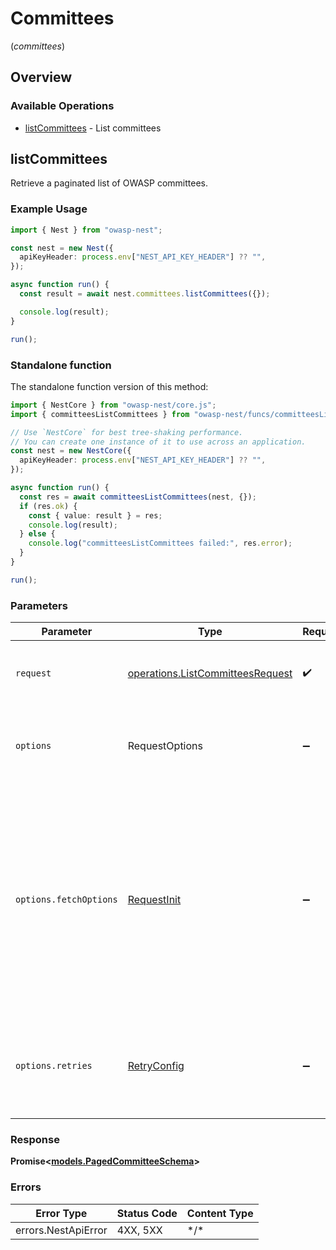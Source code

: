 # Committees
(*committees*)

## Overview

### Available Operations

* [listCommittees](#listcommittees) - List committees

## listCommittees

Retrieve a paginated list of OWASP committees.

### Example Usage

<!-- UsageSnippet language="typescript" operationID="list_committees" method="get" path="/api/v0/committees/" -->
```typescript
import { Nest } from "owasp-nest";

const nest = new Nest({
  apiKeyHeader: process.env["NEST_API_KEY_HEADER"] ?? "",
});

async function run() {
  const result = await nest.committees.listCommittees({});

  console.log(result);
}

run();
```

### Standalone function

The standalone function version of this method:

```typescript
import { NestCore } from "owasp-nest/core.js";
import { committeesListCommittees } from "owasp-nest/funcs/committeesListCommittees.js";

// Use `NestCore` for best tree-shaking performance.
// You can create one instance of it to use across an application.
const nest = new NestCore({
  apiKeyHeader: process.env["NEST_API_KEY_HEADER"] ?? "",
});

async function run() {
  const res = await committeesListCommittees(nest, {});
  if (res.ok) {
    const { value: result } = res;
    console.log(result);
  } else {
    console.log("committeesListCommittees failed:", res.error);
  }
}

run();
```

### Parameters

| Parameter                                                                                                                                                                      | Type                                                                                                                                                                           | Required                                                                                                                                                                       | Description                                                                                                                                                                    |
| ------------------------------------------------------------------------------------------------------------------------------------------------------------------------------ | ------------------------------------------------------------------------------------------------------------------------------------------------------------------------------ | ------------------------------------------------------------------------------------------------------------------------------------------------------------------------------ | ------------------------------------------------------------------------------------------------------------------------------------------------------------------------------ |
| `request`                                                                                                                                                                      | [operations.ListCommitteesRequest](../../models/operations/listcommitteesrequest.md)                                                                                           | :heavy_check_mark:                                                                                                                                                             | The request object to use for the request.                                                                                                                                     |
| `options`                                                                                                                                                                      | RequestOptions                                                                                                                                                                 | :heavy_minus_sign:                                                                                                                                                             | Used to set various options for making HTTP requests.                                                                                                                          |
| `options.fetchOptions`                                                                                                                                                         | [RequestInit](https://developer.mozilla.org/en-US/docs/Web/API/Request/Request#options)                                                                                        | :heavy_minus_sign:                                                                                                                                                             | Options that are passed to the underlying HTTP request. This can be used to inject extra headers for examples. All `Request` options, except `method` and `body`, are allowed. |
| `options.retries`                                                                                                                                                              | [RetryConfig](../../lib/utils/retryconfig.md)                                                                                                                                  | :heavy_minus_sign:                                                                                                                                                             | Enables retrying HTTP requests under certain failure conditions.                                                                                                               |

### Response

**Promise\<[models.PagedCommitteeSchema](../../models/pagedcommitteeschema.md)\>**

### Errors

| Error Type          | Status Code         | Content Type        |
| ------------------- | ------------------- | ------------------- |
| errors.NestApiError | 4XX, 5XX            | \*/\*               |
